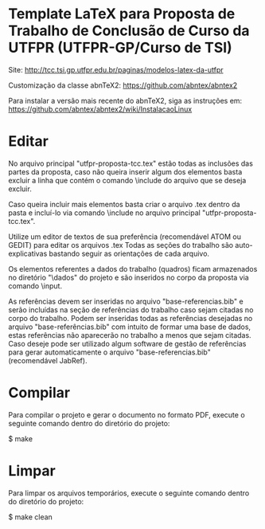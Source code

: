 # Template LaTeX para Proposta de Trabalho de Conclusão de Curso da UTFPR (UTFPR-GP/Curso de TSI)

Site: http://tcc.tsi.gp.utfpr.edu.br/paginas/modelos-latex-da-utfpr

Customização da classe abnTeX2: https://github.com/abntex/abntex2

Para instalar a versão mais recente do abnTeX2, siga as instruções em: https://github.com/abntex/abntex2/wiki/InstalacaoLinux

# Editar
No arquivo principal "utfpr-proposta-tcc.tex" estão todas as inclusões das partes da proposta, caso não queira inserir algum dos elementos basta excluir a linha que contém o comando \include do arquivo que se deseja excluir.

Caso queira incluir mais elementos basta criar o arquivo .tex dentro da pasta e incluí-lo via comando \include no arquivo principal "utfpr-proposta-tcc.tex".

Utilize um editor de textos de sua preferência (recomendável ATOM ou GEDIT) para editar os arquivos .tex 
Todas as seções do trabalho são auto-explicativas bastando seguir as orientações de cada arquivo.

Os elementos referentes a dados do trabalho (quadros) ficam armazenados no diretório "\dados" do projeto e são inseridos no corpo da proposta via comando \input.

As referências devem ser inseridas no arquivo "base-referencias.bib" e serão incluídas na seção de referências do trabalho caso sejam citadas no corpo do trabalho. Podem ser inseridas todas as referências desejadas no arquivo "base-referências.bib" com intuito de formar uma base de dados, estas referências não aparecerão no trabalho a menos que sejam citadas.
Caso deseje pode ser utilizado algum software de gestão de referências para gerar automaticamente o arquivo "base-referencias.bib" (recomendável JabRef).

# Compilar
Para compilar o projeto e gerar o documento no formato PDF, execute o seguinte comando dentro do diretório do projeto:

$ make

# Limpar
Para limpar os arquivos temporários, execute o seguinte comando dentro do diretório do projeto:

$ make clean
